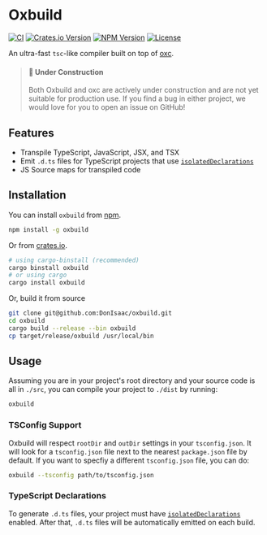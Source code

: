 # Oxbuild

[![CI](https://github.com/DonIsaac/oxbuild/actions/workflows/ci.yml/badge.svg)](https://github.com/DonIsaac/oxbuild/actions/workflows/ci.yml)
[![Crates.io Version](https://img.shields.io/crates/v/oxbuild)](https://crates.io/crates/oxbuild)
[![NPM Version](https://img.shields.io/npm/v/oxbuild)](https://npmjs.com/package/oxbuild)
[![License](https://img.shields.io/crates/l/oxbuild)](./LICENSE)

An ultra-fast `tsc`-like compiler built on top of [oxc](https://github.com/oxc-project/oxc).

> #### 🚧 Under Construction
>
> Both Oxbuild and oxc are actively under construction and are not yet suitable for production use. If you find a bug in either project, we would love for you to open an issue on GitHub!

## Features

- Transpile TypeScript, JavaScript, JSX, and TSX
- Emit `.d.ts` files for TypeScript projects that use
  [`isolatedDeclarations`](https://www.typescriptlang.org/docs/handbook/release-notes/typescript-5-5.html#isolated-declarations)
- JS Source maps for transpiled code

## Installation

You can install `oxbuild` from [npm](https://www.npmjs.com/package/oxbuild).

```sh
npm install -g oxbuild
```

Or from [crates.io](https://crates.io/crates/oxbuild).

```sh
# using cargo-binstall (recommended)
cargo binstall oxbuild
# or using cargo
cargo install oxbuild
```

Or, build it from source

```sh
git clone git@github.com:DonIsaac/oxbuild.git
cd oxbuild
cargo build --release --bin oxbuild
cp target/release/oxbuild /usr/local/bin
```

## Usage

Assuming you are in your project's root directory and your source code is all in
`./src`, you can compile your project to `./dist` by running:

```sh
oxbuild
```

### TSConfig Support

Oxbuild will respect `rootDir` and `outDir` settings in your `tsconfig.json`.
It will look for a `tsconfig.json` file next to the nearest `package.json` file
by default. If you want to specfiy a different `tsconfig.json` file, you can do:

```sh
oxbuild --tsconfig path/to/tsconfig.json
```

### TypeScript Declarations

To generate `.d.ts` files, your project must have
[`isolatedDeclarations`](https://www.typescriptlang.org/tsconfig/#isolatedDeclarations)
enabled. After that, `.d.ts` files will be automatically emitted on each build.
